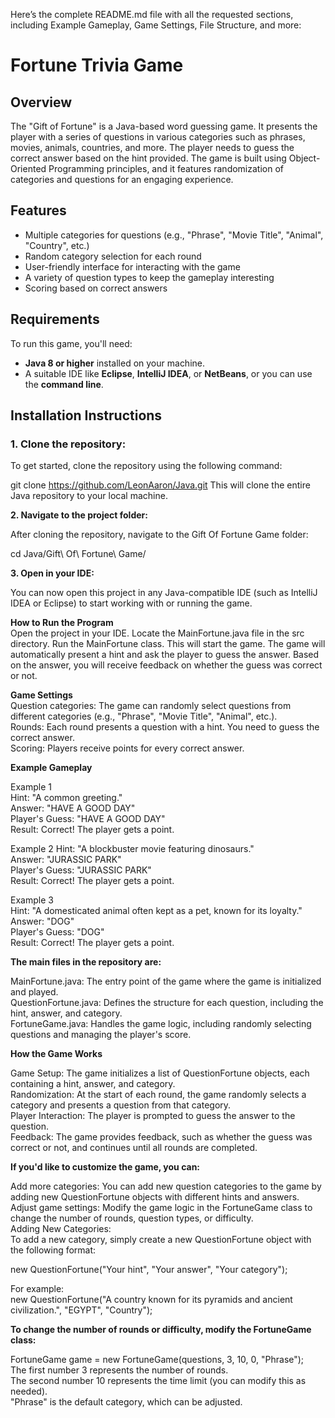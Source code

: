 Here’s the complete README.md file with all the requested sections, including Example Gameplay, Game Settings, File Structure, and more:

# Fortune Trivia Game

## Overview
The "Gift of Fortune" is a Java-based word guessing game. It presents the player with a series of questions in various categories such as phrases, movies, animals, countries, and more. The player needs to guess the correct answer based on the hint provided. The game is built using Object-Oriented Programming principles, and it features randomization of categories and questions for an engaging experience.

## Features
- Multiple categories for questions (e.g., "Phrase", "Movie Title", "Animal", "Country", etc.)
- Random category selection for each round
- User-friendly interface for interacting with the game
- A variety of question types to keep the gameplay interesting
- Scoring based on correct answers

## Requirements
To run this game, you'll need:
- **Java 8 or higher** installed on your machine.
- A suitable IDE like **Eclipse**, **IntelliJ IDEA**, or **NetBeans**, or you can use the **command line**.

## Installation Instructions

### 1. Clone the repository:

To get started, clone the repository using the following command:

git clone https://github.com/LeonAaron/Java.git
This will clone the entire Java repository to your local machine.


**2. Navigate to the project folder:**

After cloning the repository, navigate to the Gift Of Fortune Game folder:

cd Java/Gift\ Of\ Fortune\ Game/


**3. Open in your IDE:**

You can now open this project in any Java-compatible IDE (such as IntelliJ IDEA or Eclipse) to start working with or running the game.

**How to Run the Program**  
Open the project in your IDE.
Locate the MainFortune.java file in the src directory.
Run the MainFortune class. This will start the game.
The game will automatically present a hint and ask the player to guess the answer. Based on the answer, you will receive feedback on whether the guess was correct or not.

**Game Settings**  
Question categories: The game can randomly select questions from different categories (e.g., "Phrase", "Movie Title", "Animal", etc.). <br>
Rounds: Each round presents a question with a hint. You need to guess the correct answer. <br>
Scoring: Players receive points for every correct answer. <br>

**Example Gameplay**

Example 1 <br>
Hint: "A common greeting." <br>
Answer: "HAVE A GOOD DAY" <br>
Player's Guess: "HAVE A GOOD DAY" <br>
Result: Correct! The player gets a point. <br>

Example 2
Hint: "A blockbuster movie featuring dinosaurs." <br>
Answer: "JURASSIC PARK" <br>
Player's Guess: "JURASSIC PARK" <br>
Result: Correct! The player gets a point. <br>

Example 3 <br>
Hint: "A domesticated animal often kept as a pet, known for its loyalty."   
Answer: "DOG" <br>
Player's Guess: "DOG" <br>
Result: Correct! The player gets a point.


**The main files in the repository are:**

MainFortune.java: The entry point of the game where the game is initialized and played.  
QuestionFortune.java: Defines the structure for each question, including the hint, answer, and category.  
FortuneGame.java: Handles the game logic, including randomly selecting questions and managing the player's score.  


**How the Game Works**

Game Setup: The game initializes a list of QuestionFortune objects, each containing a hint, answer, and category.  
Randomization: At the start of each round, the game randomly selects a category and presents a question from that category.  
Player Interaction: The player is prompted to guess the answer to the question.  
Feedback: The game provides feedback, such as whether the guess was correct or not, and continues until all rounds are completed.  

**If you'd like to customize the game, you can:**

Add more categories: You can add new question categories to the game by adding new QuestionFortune objects with different hints and answers.  
Adjust game settings: Modify the game logic in the FortuneGame class to change the number of rounds, question types, or difficulty.  
Adding New Categories:  
To add a new category, simply create a new QuestionFortune object with the following format:  

new QuestionFortune("Your hint", "Your answer", "Your category");  

For example:  
new QuestionFortune("A country known for its pyramids and ancient civilization.", "EGYPT", "Country");  

**To change the number of rounds or difficulty, modify the FortuneGame class:**  

FortuneGame game = new FortuneGame(questions, 3, 10, 0, "Phrase");  
The first number 3 represents the number of rounds.  
The second number 10 represents the time limit (you can modify this as needed).  
"Phrase" is the default category, which can be adjusted.  
